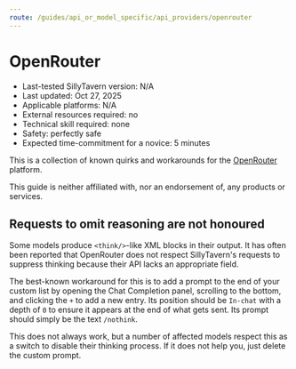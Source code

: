```yaml
---
route: /guides/api_or_model_specific/api_providers/openrouter
---
```


# OpenRouter

- Last-tested SillyTavern version: N/A
- Last updated: Oct 27, 2025
- Applicable platforms: N/A
- External resources required: no
- Technical skill required: none
- Safety: perfectly safe
- Expected time-commitment for a novice: 5 minutes

This is a collection of known quirks and workarounds for the [OpenRouter](https://openrouter.ai/) platform.

This guide is neither affiliated with, nor an endorsement of, any products or services.


## Requests to omit reasoning are not honoured

Some models produce `<think/>`-like XML blocks in their output. It has often been reported that OpenRouter does not respect SillyTavern's requests to suppress thinking because their API lacks an appropriate field.

The best-known workaround for this is to add a prompt to the end of your custom list by opening the Chat Completion panel, scrolling to the bottom, and clicking the `+` to add a new entry. Its position should be `In-chat` with a depth of `0` to ensure it appears at the end of what gets sent. Its prompt should simply be the text `/nothink`.

This does not always work, but a number of affected models respect this as a switch to disable their thinking process. If it does not help you, just delete the custom prompt.
